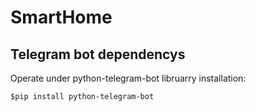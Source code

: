 # SmartHome
## Telegram bot dependencys
Operate under python-telegram-bot libruarry
installation:
```
$pip install python-telegram-bot
```
